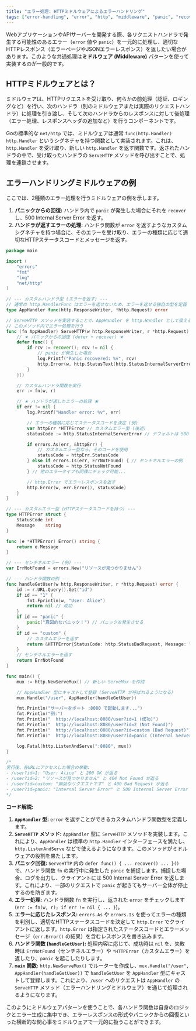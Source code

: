 ```yaml
---
title: "エラー処理: HTTPミドルウェアによるエラーハンドリング"
tags: ["error-handling", "error", "http", "middleware", "panic", "recover", "defer"]
---
```


WebアプリケーションやAPIサーバーを開発する際、各リクエストハンドラで発生する可能性のあるエラー（`error` 値や `panic`）を一元的に処理し、適切なHTTPレスポンス（エラーページやJSONエラーレスポンス）を返したい場合があります。このような共通処理は**ミドルウェア (Middleware)** パターンを使って実装するのが一般的です。

## HTTPミドルウェアとは？

ミドルウェアは、HTTPリクエストを受け取り、何らかの前処理（認証、ロギングなど）を行い、次のハンドラ（別のミドルウェアまたは実際のリクエストハンドラ）に処理を引き渡し、そして次のハンドラからのレスポンスに対して後処理（エラー処理、レスポンスヘッダの追加など）を行うコンポーネントです。

Goの標準的な `net/http` では、ミドルウェアは通常 `func(http.Handler) http.Handler` というシグネチャを持つ関数として実装されます。これは、`http.Handler` を受け取り、新しい `http.Handler` を返す関数です。返されたハンドラの中で、受け取ったハンドラの `ServeHTTP` メソッドを呼び出すことで、処理を連鎖させます。

## エラーハンドリングミドルウェアの例

ここでは、2種類のエラー処理を行うミドルウェアの例を示します。

1.  **パニックからの回復:** ハンドラ内で `panic` が発生した場合にそれを `recover` し、500 Internal Server Error を返す。
2.  **ハンドラが返すエラーの処理:** ハンドラ関数が `error` を返すようなカスタムシグネチャを持つ場合に、そのエラーを受け取り、エラーの種類に応じて適切なHTTPステータスコードとメッセージを返す。

```go title="エラーハンドリングミドルウェアの例"
package main

import (
	"errors"
	"fmt"
	"log"
	"net/http"
)

// --- カスタムハンドラ型 (エラーを返す) ---
// 通常の http.HandlerFunc はエラーを返せないため、エラーを返せる独自の型を定義
type AppHandler func(http.ResponseWriter, *http.Request) error

// ServeHTTP メソッドを実装することで、AppHandler を http.Handler として扱えるようにする
// このメソッド内でエラー処理を行う
func (fn AppHandler) ServeHTTP(w http.ResponseWriter, r *http.Request) {
	// ★ パニックからの回復 (defer + recover) ★
	defer func() {
		if rcv := recover(); rcv != nil {
			// panic が発生した場合
			log.Printf("Panic recovered: %v", rcv)
			http.Error(w, http.StatusText(http.StatusInternalServerError), http.StatusInternalServerError)
		}
	}()

	// カスタムハンドラ関数を実行
	err := fn(w, r)

	// ★ ハンドラが返したエラーの処理 ★
	if err != nil {
		log.Printf("Handler error: %v", err)

		// エラーの種類に応じてステータスコードを決定 (例)
		var httpErr *HTTPError // カスタムエラー型 (後述)
		statusCode := http.StatusInternalServerError // デフォルトは 500

		if errors.As(err, &httpErr) {
			// カスタムエラー型なら、そのコードを使用
			statusCode = httpErr.StatusCode
		} else if errors.Is(err, ErrNotFound) { // センチネルエラーの例
			statusCode = http.StatusNotFound
		} // 他のエラータイプも同様にチェック可能...

		// http.Error でエラーレスポンスを返す
		http.Error(w, err.Error(), statusCode)
	}
}

// --- カスタムエラー型 (HTTPステータスコードを持つ) ---
type HTTPError struct {
	StatusCode int
	Message    string
}

func (e *HTTPError) Error() string {
	return e.Message
}

// --- センチネルエラー (例) ---
var ErrNotFound = errors.New("リソースが見つかりません")

// --- ハンドラ関数の例 ---
func handleGetUser(w http.ResponseWriter, r *http.Request) error {
	id := r.URL.Query().Get("id")
	if id == "1" {
		fmt.Fprintln(w, "User: Alice")
		return nil // 成功
	}
	if id == "panic" {
		panic("意図的なパニック！") // パニックを発生させる
	}
	if id == "custom" {
		// カスタムエラーを返す
		return &HTTPError{StatusCode: http.StatusBadRequest, Message: "無効なリクエストです"}
	}
	// センチネルエラーを返す
	return ErrNotFound
}

func main() {
	mux := http.NewServeMux() // 新しい ServeMux を作成

	// AppHandler 型にキャストして登録 (ServeHTTP が呼ばれるようになる)
	mux.Handle("/user", AppHandler(handleGetUser))

	fmt.Println("サーバーをポート :8080 で起動します...")
	fmt.Println("例:")
	fmt.Println("  http://localhost:8080/user?id=1 (成功)")
	fmt.Println("  http://localhost:8080/user?id=2 (Not Found)")
	fmt.Println("  http://localhost:8080/user?id=custom (Bad Request)")
	fmt.Println("  http://localhost:8080/user?id=panic (Internal Server Error)")

	log.Fatal(http.ListenAndServe(":8080", mux))
}

/*
実行後、各URLにアクセスした場合の挙動:
- /user?id=1: "User: Alice" と 200 OK が返る
- /user?id=2: "リソースが見つかりません" と 404 Not Found が返る
- /user?id=custom: "無効なリクエストです" と 400 Bad Request が返る
- /user?id=panic: "Internal Server Error" と 500 Internal Server Error が返る (コンソールには panic のログも出る)
*/
```

**コード解説:**

1.  **`AppHandler` 型:** `error` を返すことができるカスタムハンドラ関数型を定義します。
2.  **`ServeHTTP` メソッド:** `AppHandler` 型に `ServeHTTP` メソッドを実装します。これにより、`AppHandler` は標準の `http.Handler` インターフェースを満たし、`http.ListenAndServe` などで使えるようになります。このメソッドがミドルウェアの役割を果たします。
3.  **パニック回復:** `ServeHTTP` 内の `defer func() { ... recover() ... }()` で、ハンドラ関数 `fn` の実行中に発生した `panic` を捕捉します。捕捉した場合、ログを出力し、クライアントには 500 Internal Server Error を返します。これにより、一部のリクエストで `panic` が起きてもサーバー全体が停止するのを防ぎます。
4.  **エラー処理:** ハンドラ関数 `fn` を実行し、返された `error` をチェックします (`err := fn(w, r); if err != nil { ... }`)。
5.  **エラーに応じたレスポンス:** `errors.As` や `errors.Is` を使ってエラーの種類を判別し、適切なHTTPステータスコードを決定して `http.Error` でクライアントに返します。`http.Error` は指定されたステータスコードとエラーメッセージ（`err.Error()` の結果）を含むレスポンスを書き込みます。
6.  **ハンドラ関数 (`handleGetUser`):** 処理内容に応じて、成功時は `nil` を、失敗時は `ErrNotFound`（センチネルエラー）や `*HTTPError`（カスタムエラー）を返したり、`panic` を起こしたりします。
7.  **`main` 関数:** `http.NewServeMux()` でルーターを作成し、`mux.Handle("/user", AppHandler(handleGetUser))` で `handleGetUser` を `AppHandler` 型にキャストして登録します。これにより、`/user` へのリクエストは `AppHandler` の `ServeHTTP` メソッド（エラーハンドリングミドルウェア）を通じて処理されるようになります。

このようにミドルウェアパターンを使うことで、各ハンドラ関数は自身のロジックとエラー生成に集中でき、エラーレスポンスの形式やパニックからの回復といった横断的な関心事をミドルウェアで一元的に扱うことができます。